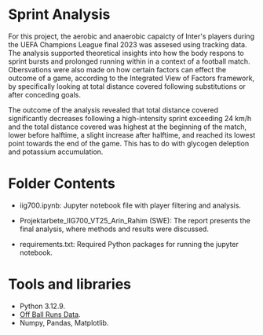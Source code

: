 # Sprint Analysis 
For this project, the aerobic and anaerobic capaicty of Inter's players during the UEFA Champions League final 2023 was assesed using tracking data. The analysis supported theoretical insights into how the body respons to sprint bursts and prolonged running within in a context of a football match. Obersvations were also made on how certain factors can effect the outcome of a game, according to the Integrated View of Factors framework, by specifically looking at total distance covered following substitutions or after conceding goals. 

The outcome of the analysis revealed that total distance covered significantly decreases following a high-intensity sprint exceeding 24 km/h and the total distance covered was highest at the beginning of the match, lower before halftime, a slight increase after halftime, and reached its lowest point towards the end of the game. This has to do with glycogen deleption and potassium accumulation. 

# Folder Contents
- iig700.ipynb: Jupyter notebook file with player filtering and analysis.
  
- Projektarbete_IIG700_VT25_Arin_Rahim (SWE): The report presents the final analysis, where methods and results were discussed.
  
- requirements.txt: Required Python packages for running the jupyter notebook.

# Tools and libraries 
- Python 3.12.9.
- [Off Ball Runs Data](https://github.com/twelvefootball/twelve-respovision-CL-final).
- Numpy, Pandas, Matplotlib.
